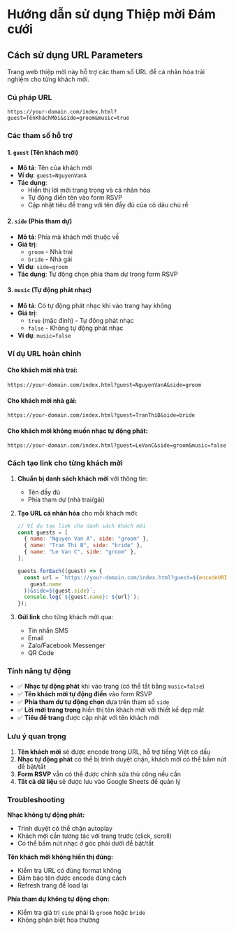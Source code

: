 # Hướng dẫn sử dụng Thiệp mời Đám cưới

## Cách sử dụng URL Parameters

Trang web thiệp mời này hỗ trợ các tham số URL để cá nhân hóa trải nghiệm cho từng khách mời.

### Cú pháp URL

```
https://your-domain.com/index.html?guest=TênKháchMời&side=groom&music=true
```

### Các tham số hỗ trợ

#### 1. `guest` (Tên khách mời)

- **Mô tả**: Tên của khách mời
- **Ví dụ**: `guest=NguyenVanA`
- **Tác dụng**:
  - Hiển thị lời mời trang trọng và cá nhân hóa
  - Tự động điền tên vào form RSVP
  - Cập nhật tiêu đề trang với tên đầy đủ của cô dâu chú rể

#### 2. `side` (Phía tham dự)

- **Mô tả**: Phía mà khách mời thuộc về
- **Giá trị**:
  - `groom` - Nhà trai
  - `bride` - Nhà gái
- **Ví dụ**: `side=groom`
- **Tác dụng**: Tự động chọn phía tham dự trong form RSVP

#### 3. `music` (Tự động phát nhạc)

- **Mô tả**: Có tự động phát nhạc khi vào trang hay không
- **Giá trị**:
  - `true` (mặc định) - Tự động phát nhạc
  - `false` - Không tự động phát nhạc
- **Ví dụ**: `music=false`

### Ví dụ URL hoàn chỉnh

#### Cho khách mời nhà trai:

```
https://your-domain.com/index.html?guest=NguyenVanA&side=groom
```

#### Cho khách mời nhà gái:

```
https://your-domain.com/index.html?guest=TranThiB&side=bride
```

#### Cho khách mời không muốn nhạc tự động phát:

```
https://your-domain.com/index.html?guest=LeVanC&side=groom&music=false
```

### Cách tạo link cho từng khách mời

1. **Chuẩn bị danh sách khách mời** với thông tin:

   - Tên đầy đủ
   - Phía tham dự (nhà trai/gái)

2. **Tạo URL cá nhân hóa** cho mỗi khách mời:

   ```javascript
   // Ví dụ tạo link cho danh sách khách mời
   const guests = [
     { name: "Nguyen Van A", side: "groom" },
     { name: "Tran Thi B", side: "bride" },
     { name: "Le Van C", side: "groom" },
   ];

   guests.forEach((guest) => {
     const url = `https://your-domain.com/index.html?guest=${encodeURIComponent(
       guest.name
     )}&side=${guest.side}`;
     console.log(`${guest.name}: ${url}`);
   });
   ```

3. **Gửi link** cho từng khách mời qua:
   - Tin nhắn SMS
   - Email
   - Zalo/Facebook Messenger
   - QR Code

### Tính năng tự động

- ✅ **Nhạc tự động phát** khi vào trang (có thể tắt bằng `music=false`)
- ✅ **Tên khách mời tự động điền** vào form RSVP
- ✅ **Phía tham dự tự động chọn** dựa trên tham số `side`
- ✅ **Lời mời trang trọng** hiển thị tên khách mời với thiết kế đẹp mắt
- ✅ **Tiêu đề trang** được cập nhật với tên khách mời

### Lưu ý quan trọng

1. **Tên khách mời** sẽ được encode trong URL, hỗ trợ tiếng Việt có dấu
2. **Nhạc tự động phát** có thể bị trình duyệt chặn, khách mời có thể bấm nút để bật/tắt
3. **Form RSVP** vẫn có thể được chỉnh sửa thủ công nếu cần
4. **Tất cả dữ liệu** sẽ được lưu vào Google Sheets để quản lý

### Troubleshooting

**Nhạc không tự động phát:**

- Trình duyệt có thể chặn autoplay
- Khách mời cần tương tác với trang trước (click, scroll)
- Có thể bấm nút nhạc ở góc phải dưới để bật/tắt

**Tên khách mời không hiển thị đúng:**

- Kiểm tra URL có đúng format không
- Đảm bảo tên được encode đúng cách
- Refresh trang để load lại

**Phía tham dự không tự động chọn:**

- Kiểm tra giá trị `side` phải là `groom` hoặc `bride`
- Không phân biệt hoa thường
